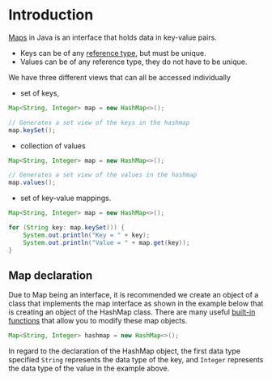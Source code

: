 # Introduction

[Maps][maps] in Java is an interface that holds data in key-value pairs.

- Keys can be of any [reference type][reference-data-types], but must be unique.
- Values can be of any reference type, they do not have to be unique.

We have three different views that can all be accessed individually

- set of keys,

```java
Map<String, Integer> map = new HashMap<>();

// Generates a set view of the keys in the hashmap
map.keySet();
```

- collection of values

```java
Map<String, Integer> map = new HashMap<>();

// Generates a set view of the values in the hashmap
map.values();
```

- set of key-value mappings.

````java
Map<String, Integer> map = new HashMap<>();

for (String key: map.keySet()) {
    System.out.println("Key = " + key);
    System.out.println("Value = " + map.get(key));
}
````

## Map declaration

Due to Map being an interface, it is recommended we create an object of a class that implements the map interface as shown in the example below that is creating an object of the HashMap class.
There are many useful [built-in functions][start-of-map-functions] that allow you to modify these map objects.

```java
Map<String, Integer> hashmap = new HashMap<>();
```

In regard to the declaration of the HashMap object, the first data type specified `String` represents the data type of the key, and `Integer` represents the data type of the value in the example above.

[maps]: https://docs.oracle.com/en/java/javase/11/docs/api/java.base/java/util/Map.html
[reference-data-types]: https://docs.oracle.com/javase/specs/jls/se7/html/jls-4.html#jls-4.3
[start-of-map-functions]: https://docs.oracle.com/javase/8/docs/api/java/util/Map.html#size--
